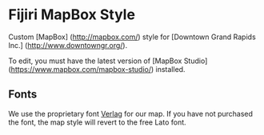 # Fijiri MapBox Style

Custom [MapBox] (http://mapbox.com/) style for [Downtown Grand Rapids Inc.] (http://www.downtowngr.org/).

To edit, you must have the latest version of [MapBox Studio] (https://www.mapbox.com/mapbox-studio/) installed.

## Fonts

We use the proprietary font [Verlag](http://www.typography.com/fonts/verlag/overview/) for our map. If you have not purchased the font, the map style will revert to the free Lato font.
